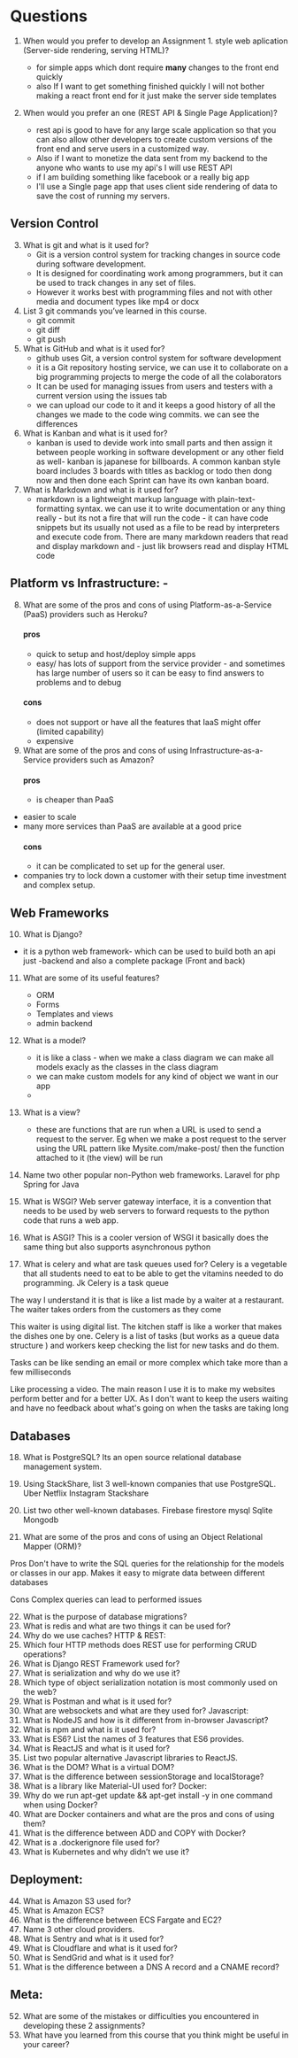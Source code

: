 # Questions

1. When would you prefer to develop an Assignment 1.  style web aplication (Server-side rendering, serving HTML)?
    - for simple apps which dont require **many** changes to the front end quickly
    - also If I want to get something finished quickly I will not bother making a react front end for it just make the server side templates

2. When would you prefer an  one (REST API & Single Page Application)?
    - rest api is good to have for any large scale application so that you can also allow other developers to create custom versions of the front end and serve users in a customized way.
    - Also if I want to monetize the data sent from my backend to the anyone who wants to use my api's I will use REST API
    - if I am building something like facebook or a really big app
    - I'll use a Single page app that uses client side rendering of data to save the cost of running my servers.

## Version Control

3. What is git and what is it used for?
    - Git  is a version control system for tracking changes in source code during software development. 
    - It is designed for coordinating work among programmers, but it can be used to track changes in any set of files.
    - However it works best with programming files and not with other media and document types like mp4 or docx 
4. List 3 git commands you’ve learned in this course.
    - git commit
    - git diff
    - git push
5. What is GitHub and what is it used for?
    - github uses Git, a version control system for software development
    - it is a Git repository hosting service, we can use it to collaborate on a big programming projects to merge the code of all the colaborators
    - It can be used for managing issues from users and testers with a current version using the issues tab
    - we  can upload our code to it and it keeps a good history of all the changes we made to the code wing commits. we can see the differences
6. What is Kanban and what is it used for? 
    - kanban is used to devide work into small parts and then assign it between people working in software development or any other field as well- kanban is japanese for billboards. A common kanban style board includes 3 boards with titles as backlog or todo  then dong now and then done 
    each Sprint can have its own kanban board.
7. What is Markdown and what is it used for?
    - markdown is a lightweight markup language with plain-text-formatting syntax. we can use it to write documentation or any thing really - but its not a fire that will run the code - it can have code snippets but its usually not used as a file to be read by interpreters and execute code from. There are many markdown readers that read and display markdown and - just lik browsers read and display HTML code
## Platform vs Infrastructure: -
8. What are some of the pros and cons of using Platform-as-a-Service (PaaS) providers such as Heroku?
    #### pros 
    - quick to setup and host/deploy simple apps
    - easy/ has lots of support from the service provider - and sometimes has large number of users so it can be easy to find answers to problems and to debug
    #### cons
    - does not support or have all the features that IaaS might offer (limited capability)
    - expensive
9.  What are some of the pros and cons of using Infrastructure-as-a-Service providers such as Amazon?
    #### pros 
    - is cheaper than PaaS
- easier to scale
- many more services than PaaS are available at a good price
    #### cons
    - it can be complicated to set up for the general user.
- companies try to lock down a customer with their setup time investment and complex setup.
## Web Frameworks
10. What is Django?
- it is a python web framework- which can be used to build both an api just -backend and also a complete package (Front and back)
11. What are some of its useful features? 
    - ORM
    - Forms
    - Templates and views
    - admin backend 

12. What is a model?
    - it is like a class - when we make a class diagram we can make all models exacly as the classes in the class diagram 
    - we can make custom models for any kind of object we want in our app
    - 
13. What is a view?
    - these are functions that are run when a URL is used to send a request to the server. Eg when we make a post request to the server using the URL pattern like Mysite.com/make-post/ then the function attached to it (the view) will be run

14. Name two other popular non-Python web frameworks.
Laravel for php
Spring for Java
15. What is WSGI?
Web server gateway interface, it is a convention that needs to be used by web servers to forward requests to the python code that runs a web app.
16. What is ASGI?
This is a cooler version of WSGI it basically does the same thing but also supports asynchronous python 
17. What is celery and what are task queues used for?
Celery is a vegetable that all students need to eat to be able to get the vitamins needed to do programming.
Jk
Celery is a task queue

The way I understand it is that is like a list made by a waiter at a restaurant. The waiter takes orders from the customers as they come

This waiter is using digital list.
The kitchen staff is like a worker that makes the dishes one by one.
Celery is a list of tasks (but works as a queue data structure ) and workers keep checking the list for new tasks and do them.

Tasks can be like sending an email or more complex which take more than a few milliseconds

Like processing a video.
The main reason I use it is to make my websites perform better and for a better UX. As I don't want to keep the users waiting and have no feedback about what's going on when the tasks are taking long
## Databases
18. What is PostgreSQL?
Its an open source relational  database management system.

19. Using StackShare, list 3 well-known companies that use PostgreSQL. 
Uber
Netflix
Instagram
Stackshare

20. List two other well-known databases.
Firebase firestore
mysql
Sqlite
Mongodb
21. What are some of the pros and cons of using an Object Relational Mapper (ORM)?

Pros
Don't have to write the SQL queries for the relationship for the models or classes in our app.
Makes it easy to migrate data between different databases

Cons
Complex queries can lead to performed issues

22. What is the purpose of database migrations?
23. What is redis and what are two things it can be used for?
24. Why do we use caches? HTTP & REST: 
25. Which four HTTP methods does REST use for performing CRUD operations?
26. What is Django REST Framework used for?
27. What is serialization and why do we use it?
28. Which type of object serialization notation is most commonly used on the web?
29. What is Postman and what is it used for?
30. What are websockets and what are they used for? Javascript: 
31. What is NodeJS and how is it different from in-browser Javascript?
32. What is npm and what is it used for?
33. What is ES6? List the names of 3 features that ES6 provides.
34. What is ReactJS and what is it used for?
35. List two popular alternative Javascript libraries to ReactJS. 
36. What is the DOM? What is a virtual DOM?
37. What is the difference between sessionStorage and localStorage? 
38. What is a library like Material-UI used for? Docker: 
39. Why do we run apt-get update && apt-get install -y in one command when using Docker? 
40. What are Docker containers and what are the pros and cons of using them?
41. What is the difference between ADD and COPY with Docker?
42. What is a .dockerignore file used for?
43. What is Kubernetes and why didn’t we use it? 
## Deployment: 
44. What is Amazon S3 used for? 
45. What is Amazon ECS? 
46. What is the difference between ECS Fargate and EC2? 
47. Name 3 other cloud providers. 
48. What is Sentry and what is it used for? 
49. What is Cloudflare and what is it used for? 
50. What is SendGrid and what is it used for? 
51. What is the difference between a DNS A record and a CNAME record?
## Meta: 
52. What are some of the mistakes or difficulties you encountered in developing these 2 assignments? 
53. What have you learned from this course that you think might be useful in your career?